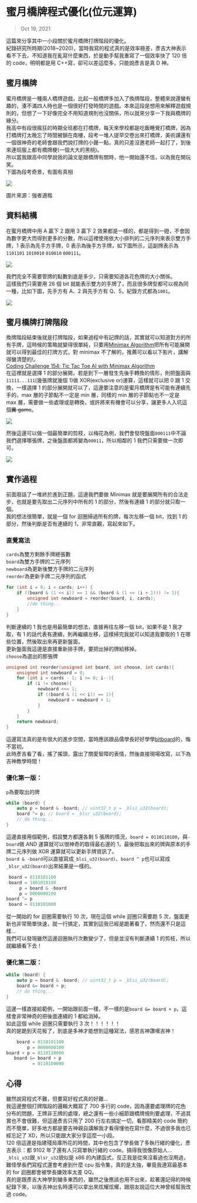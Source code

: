 # 蜜月橋牌程式優化(位元運算)

> Oct 19, 2021

這篇來分享其中一小段關於蜜月橋牌打牌階段的優化。<br>
紀錄研究所時期(2018~2020)，當時我寫的程式真的是效率極差，彥吉大神表示看不下去，不知道我在亂寫什麼東西，於是動手幫我重寫了一個效率快了 120 倍的 code，明明都是用 C++寫，卻可以差這麼多，只能說彥吉是真 D 神。

## 蜜月橋牌

蜜月橋牌是一種兩人橋牌遊戲，比起一般橋牌多加入了換牌階段，整體來說還蠻有趣的，湊不滿四人時也是一個很好打發時間的遊戲。本來這段是想用來解釋遊戲規則的，但想了一下好像完全不用知道規則也沒關係，所以就來分享一下我與橋牌的緣分。<br>
我高中有段很瘋狂的時期全班都在打橋牌，每天來學校都是吃飯睡覺打橋牌，因為打橋牌打太晚忘了時間被鎖在南樓，段考一堆人提早交卷出來打橋牌，美術課還有一個很神奇的老師會跟我們說打牌的小聲一點，真的只差沒邀老師一起打了，到後來連班服上都有橋牌梗(一個大大的黑桃)。<br>
所以當我跟高中同學說我的論文是跟橋牌有關時，他一開始還不信，以為我在開玩笑。<br>
下圖為段考奇景，有圖有真相

![](https://i.imgur.com/odzXGye.jpg)

圖片來源：強者適楷

## 資料結構

在蜜月橋牌中用 A 贏下 2 跟用 3 贏下 2 效果都是一樣的，都是得到一磴，不會因為數字更大而得到更多的分數，所以這裡使用依大小排列的二元序列來表示雙方手牌，1 表示為先手方手牌，0 表示為後手方手牌，如下圖所示，這副牌表示為`1101101` `1010010` `010010` `000111`。

![](https://i.imgur.com/3pW5Tdn.png)

我們完全不需要管牌的點數到底是多少，只需要知道各花色牌的大小關係。<br>
這樣我們只需要用 26 個 bit 就能表示雙方的手牌了，而且很多牌型都可以視為同一種，比如下圖，先手方有 A、2 與先手方有 Q、5，紀錄方式都為`1001`。

![](https://i.imgur.com/WD8jL03.png)

## 蜜月橋牌打牌階段

換牌階段結束後就是打牌階段，如果過程中有記牌的話，其實就可以知道對方的所有手牌，這時候的策略就變得很單純，只要用[Minimax Algorithm](https://en.wikipedia.org/wiki/Minimax)把所有可能展開就可以得到最佳的打牌方式，對 minimax 不了解的，推薦可以看以下影片，講解得蠻清楚的!。<br>
[Coding Challenge 154: Tic Tac Toe AI with Minimax Algorithm](https://youtu.be/trKjYdBASyQ)<br>
在這裡就是選擇 1 的部分展開，若是到下一層發生先後手轉換的情形，則把盤面與`11111...111`(幾張牌就幾個 1)做 XOR(exclusive or)運算，這樣就可以把 0 跟 1 交換，一樣選擇 1 的部分展開就可以了，這邊要注意的是蜜月橋牌是有可能有連續先手的，max 層的子節點不一定是 min 層，同樣的 min 層的子節點也不一定是 max 層，需要做一些處理或是轉換，或許將來有機會可以分享，讓更多人入坑這個~~糞 game~~。

![](https://i.imgur.com/55KxEbC.png)

然後這邊可以做一個最簡單的剪枝，以梅花為例，我們會發現盤面`000111`中不論我們選擇哪張牌，之後盤面都將變為`00011`，所以相鄰的 1 我們只需要做一次即可。

![](https://i.imgur.com/aixdhoL.png)

## 實作過程

前面廢話了一堆終於進到正題，這邊我們要做 Minimax 就是要展開所有的合法走步，也就是要先取出二元序列中所有的 1 的部分，然後有連續 1 的部分就只取一個。<br>
我的想法很簡單，就是一個 for 迴圈掃過所有的牌，每次左移一個 bit，找到 1 的部分，然後判斷是否有連續的 1，非常直觀，寫起來如下。

### 直覺寫法

`cards`為雙方剩餘手牌總張數<br>
`board`為雙方手牌的二元序列<br>
`newboard`為更新後雙方手牌的二元序列<br>
`reorder`為更新手牌二元序列的函式<br>

```cpp
for (int i = 0; i < cards; i++) {
    if ((board & (1 << i)) == 1 && (board & (1 << (i + 1))) != 1){
        unsigned int newboard = reorder(board, i, cards);
        //do thing...
    }
}
```

判斷連續的 1 我也是用最簡單的想法，直接再往左移一個 bit，如果不是 1 我才取，有 1 的話代表有連續，則再繼續左移，這樣掃完我就可以知道我要取的 1 在哪些位置，然後取出來再更新盤面。<br>
更新盤面我這邊是直接重新排手牌，要把出掉的牌給移掉。<br>
`choose`為選出的那張牌

```cpp
unsigned int reorder(unsigned int board, int choose, int cards){
    unsigned int newboard = 0;
    for (int i = cards - 1; i >= 0; i--){
        if (i != choose){
            newboard <<= 1;
            if ((board & (1 << i)) == 1){
                newboard = newboard + 1;
            }
        }
    }
    return newboard;
}
```

這邊寫法真的是有很大的進步空間，當時應該跟品儒學長好好學學[bitboard](https://en.wikipedia.org/wiki/Bitboard)的，悔不當初。<br>
此時彥吉看了看，搖了搖頭，露出了關愛智障的表情，然後直接現場改寫，以下為吉神教學時間！

### 優化第一版：

`p`為要取出的牌

```cpp
while (board) {
    auto p = board & -board; // uint32_t p = _blsi_u32(board);
    board ^= p; // board = _blsr_u32(board);
    // do thing...
}
```

這邊直接用個範例，假設雙方都還各剩 5 張牌的情況，`board = 0110110100`，與`-board`做 AND 運算就可以很神奇的取得最右邊的 1，最後把取出來的牌與原本的手牌二元序列做 XOR 運算就可以更新手牌資訊了。<br>
`board & -board`可以直接寫成`_blsi_u32(board)`、`board ^ p`也可以寫成`_blsr_u32(board)`出來結果是一樣的。

```cpp
 board = 0110101100
-board = 1001010100
     p = board & -board
     p = 0000000100
board ^= p
 board = 0110101000
```

從一開始的 for 迴圈需要執行 10 次，現在這個 while 迴圈只需要跑 5 次，盤面更新也非常簡單快速，就一行搞定，其實到這我已經是跪著看了，然而還不只是這樣...<br>
我們可以發現雖然這邊迴圈執行次數變少了，但是並沒有判斷連續 1 的剪枝，所以就繼續看下去！

### 優化第二版：

```cpp
while (board) {
    auto p = board & -board; // uint32_t p = _blsi_u32(board);
    board &= board + p;
    // do thing...
}
```

這邊一樣直接給範例，一開始跟前面一樣，不一樣的是`board &= board + p`，這樣會非常神奇的把後面連續的 1 都給消掉。<br>
如此這個 while 迴圈只需要執行 3 次！！！！！！<br>
真的是跪到天花板了，到底是多神才能想到這種寫法，感恩吉神讚嘆吉神！

```cpp
    board = 0110101100
        p = 0000000100
board + p = 0110110000
   board &= board + p
          = 0110100000
```

## 心得

雖然說寫程式不難，但要寫好程式真的好難...<br>
我這邊整個打牌階段的邏輯大概寫了 700 多行的 code，因為還要處理牌的花色分布的問題，王牌非王牌的處理，總之還有一些小細節跟橋牌規則要處理，不過其實也不會很難，但這邊彥吉只用了 200 行左右搞定一切，看那精美的 code 簡約而不簡單，好多地方都是要吉神親自講解我才看得懂他在寫什麼，不過很多我也已經忘記了 XD，所以只能跟大家分享這麼一小段。<br>
120 倍這邊是指建殘局庫所花的時間，其中也包含了學長做了多執行緒的優化，彥吉表示：都 9102 年了還有人只寫單執行緒的 code。搞得我很像原始人...<br>
`_blsi_u32`跟`_blsr_u32`貌似是 x86 的內建函式，反正我是從來沒看過也沒用過，難怪學長們寫程式還會考慮到什麼 cpu 指令集，真的是太強，畢竟我連寫最基本的 for 迴圈都會被學長嫌效率太差 QQ。<br>
真的是跟彥吉大神學到蠻多東西的，雖然之後應該也用不出來，趁著還記得的時候紀錄下來，以後吉神出名時還可以拿出來炫耀炫耀，跟朋友說這位大神曾經幫我改過 code。
